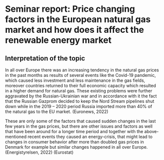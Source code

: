 <h1>Seminar report: Price changing factors in the European natural gas market and how does it affect the renewable energy market</h1>

<h2>Interpretation of the topic</h2>

In all over Europe there was an increasing tendency in the natural gas prices in the past months as results of several events like the Covid-19 pandemic, which caused less investment and less maintenance in the gas fields, moreover countries returned to their full economic capacity which resulted in a higher demand for natural gas. These existing problems were further aggravated by the Russian-Ukrainian war and in accordance with it the fact that the Russian Gazprom decided to keep the Nord Stream pipelines shut down while in the 2019 – 2020 period Russia imported more than 40% of the natural gas to the EU market. (Euronews, 2022)


These are only some of the factors that caused sudden changes in the last few years in the gas prices, but there are other issues and factors as well that have been around for a longer time period and together with the above-mentioned recent events they caused an energy-crisis, that might lead to changes in consumer behavior after more than doubled gas prices in Denmark for example but similar changes happened in all over Europe. (Energistyrelsen, 2022) (Eurostat)
